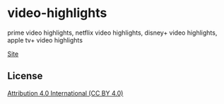 # video-highlights

prime video highlights, netflix video highlights, disney+ video highlights, apple tv+ video highlights

[Site](https://merukeru.github.io/video-highlights/)

## License

[Attribution 4.0 International (CC BY 4.0)](https://creativecommons.org/licenses/by/4.0/)
